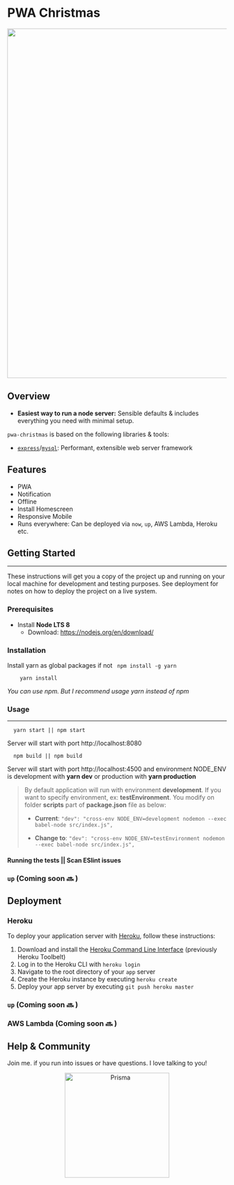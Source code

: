 # PWA Christmas
<p align="center"><img src="https://scontent.fsgn1-1.fna.fbcdn.net/v/t1.0-9/48407137_1139274289568031_3613062420815151104_o.jpg?_nc_cat=104&_nc_ht=scontent.fsgn1-1.fna&oh=07e785861d51f5f3dfd2b1c915b46816&oe=5CD63A7D" width="800" /></p>

## Overview

* **Easiest way to run a node server:** Sensible defaults & includes everything you need with minimal setup.

`pwa-christmas` is based on the following libraries & tools:

* [`express`](https://github.com/expressjs/express)/[`mysql`](http://docs.sequelizejs.com): Performant, extensible web server framework

## Features

* PWA
* Notification
* Offline
* Install Homescreen
* Responsive Mobile
* Runs everywhere: Can be deployed via `now`, `up`, AWS Lambda, Heroku etc.


## Getting Started
***
These instructions will get you a copy of the project up and running on your local machine for development and testing purposes. See deployment for notes on how to deploy the project on a live system.

### Prerequisites

- Install **Node LTS 8** 
  - Download: https://nodejs.org/en/download/


### Installation

  Install yarn as global packages if not ``` npm install -g yarn```
```
    yarn install
```
*You can use npm. But I recommend usage yarn instead of npm*

### Usage
***

```
  yarn start || npm start
```

Server will start with port http://localhost:8080

```
  npm build || npm build
```

Server will start with port http://localhost:4500 and environment NODE_ENV is development with **yarn dev** or production with **yarn production**

> By default application will run with environment **development**. If you want to specify environment, ex: **testEnvironment**. You modify on folder **scripts** part of **package.json** file as below:
>  - **Current**: ``` "dev": "cross-env NODE_ENV=development nodemon --exec babel-node src/index.js", ```  
>
>  - **Change to**: ``` "dev": "cross-env NODE_ENV=testEnvironment nodemon --exec babel-node src/index.js", ```

 
    
#### Running the tests ||  Scan ESlint issues

### `up` (Coming soon 🔜 )

## Deployment

### Heroku

To deploy your application server with [Heroku](https://heroku.com), follow these instructions:

1.  Download and install the [Heroku Command Line Interface](https://devcenter.heroku.com/articles/heroku-cli#download-and-install) (previously Heroku Toolbelt)
2.  Log in to the Heroku CLI with `heroku login`
3.  Navigate to the root directory of your `app` server
4.  Create the Heroku instance by executing `heroku create`
5.  Deploy your app server by executing `git push heroku master`

### `up` (Coming soon 🔜 )

### AWS Lambda (Coming soon 🔜 )

## Help & Community

Join me. if you run into issues or have questions. I love talking to you!

<p align="center"><a href="https://oss.prisma.io"><img src="https://imgur.com/IMU2ERq.png" alt="Prisma" height="240px"></a></p>
